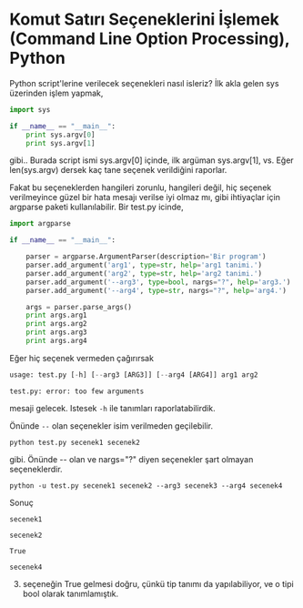 # Komut Satırı Seçeneklerini İşlemek (Command Line Option Processing), Python

Python script'lerine verilecek seçenekleri nasıl isleriz? İlk akla
gelen sys üzerinden işlem yapmak,

```python
import sys

if __name__ == "__main__":
    print sys.argv[0]
    print sys.argv[1]
```

gibi.. Burada script ismi sys.argv[0] içinde, ilk argüman sys.argv[1],
vs. Eğer len(sys.argv) dersek kaç tane seçenek verildiğini raporlar. 

Fakat bu seçeneklerden hangileri zorunlu, hangileri değil, hiç seçenek
verilmeyince güzel bir hata mesajı verilse iyi olmaz mı, gibi
ihtiyaçlar için argparse paketi kullanılabilir. Bir test.py icinde,

```python
import argparse

if __name__ == "__main__":

    parser = argparse.ArgumentParser(description='Bir program')
    parser.add_argument('arg1', type=str, help='arg1 tanimi.')
    parser.add_argument('arg2', type=str, help='arg2 tanimi.')
    parser.add_argument('--arg3', type=bool, nargs="?", help='arg3.')
    parser.add_argument('--arg4', type=str, nargs="?", help='arg4.')

    args = parser.parse_args()
    print args.arg1
    print args.arg2
    print args.arg3
    print args.arg4

```

Eğer hiç seçenek vermeden çağırırsak 

```python
usage: test.py [-h] [--arg3 [ARG3]] [--arg4 [ARG4]] arg1 arg2
```

```
test.py: error: too few arguments
```

mesaji gelecek. Istesek `-h` ile tanımları raporlatabilirdik.

Önünde `--` olan seçenekler isim verilmeden geçilebilir.

```
python test.py secenek1 secenek2
```

gibi. Önünde -- olan ve nargs="?" diyen seçenekler şart olmayan
seçeneklerdir.

```
python -u test.py secenek1 secenek2 --arg3 secenek3 --arg4 secenek4
```

Sonuç

```
secenek1

secenek2

True

secenek4
```

3. seçeneğin True gelmesi doğru, çünkü tip tanımı da yapılabiliyor, ve
o tipi bool olarak tanımlamıştık.

















